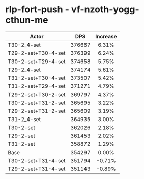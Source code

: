 # rlp-fort-push - vf-nzoth-yogg-cthun-me
| Actor | DPS | Increase |
|---|:---:|:---:|
|T30-2_4-set|376667|6.31%|
|T29-2-set+T30-4-set|376399|6.24%|
|T30-2-set+T29-4-set|374658|5.75%|
|T29-2_4-set|374174|5.61%|
|T31-2-set+T30-4-set|373507|5.42%|
|T31-2-set+T29-4-set|371271|4.79%|
|T29-2-set+T30-2-set|369797|4.37%|
|T30-2-set+T31-2-set|365695|3.22%|
|T29-2-set+T31-2-set|365609|3.19%|
|T31-2_4-set|364935|3.00%|
|T30-2-set|362026|2.18%|
|T29-2-set|361453|2.02%|
|T31-2-set|358872|1.29%|
|Base|354297|0.00%|
|T30-2-set+T31-4-set|351794|-0.71%|
|T29-2-set+T31-4-set|351143|-0.89%|
